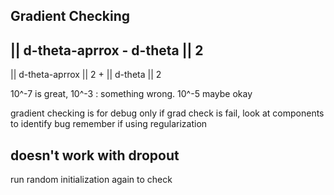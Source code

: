 
## Gradient Checking
|| d-theta-aprrox - d-theta || 2
------------------------------
|| d-theta-aprrox || 2 + || d-theta || 2

10^-7 is great, 10^-3 : something wrong. 10^-5 maybe okay

gradient checking is for debug only
if grad check is fail, look at components to identify bug
remember if using regularization
## doesn't work with dropout
run random initialization again to check